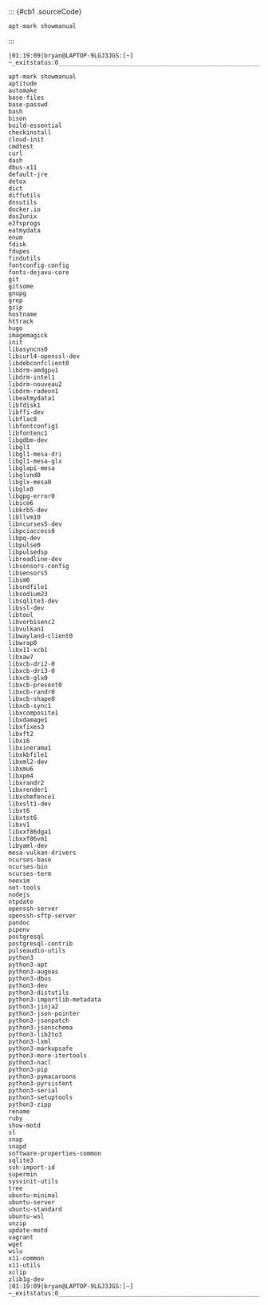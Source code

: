 ::: {#cb1 .sourceCode}

```{.sourceCode .bash}
apt-mark showmanual
```

:::

    |01:19:09|bryan@LAPTOP-9LGJ3JGS:[~] ~_exitstatus:0__________________________________________________________o>

    apt-mark showmanual
    aptitude
    automake
    base-files
    base-passwd
    bash
    bison
    build-essential
    checkinstall
    cloud-init
    cmdtest
    curl
    dash
    dbus-x11
    default-jre
    detox
    dict
    diffutils
    dnsutils
    docker.io
    dos2unix
    e2fsprogs
    eatmydata
    enum
    fdisk
    fdupes
    findutils
    fontconfig-config
    fonts-dejavu-core
    git
    gitsome
    gnupg
    grep
    gzip
    hostname
    httrack
    hugo
    imagemagick
    init
    libasyncns0
    libcurl4-openssl-dev
    libdebconfclient0
    libdrm-amdgpu1
    libdrm-intel1
    libdrm-nouveau2
    libdrm-radeon1
    libeatmydata1
    libfdisk1
    libffi-dev
    libflac8
    libfontconfig1
    libfontenc1
    libgdbm-dev
    libgl1
    libgl1-mesa-dri
    libgl1-mesa-glx
    libglapi-mesa
    libglvnd0
    libglx-mesa0
    libglx0
    libgpg-error0
    libice6
    libkrb5-dev
    libllvm10
    libncurses5-dev
    libpciaccess0
    libpq-dev
    libpulse0
    libpulsedsp
    libreadline-dev
    libsensors-config
    libsensors5
    libsm6
    libsndfile1
    libsodium23
    libsqlite3-dev
    libssl-dev
    libtool
    libvorbisenc2
    libvulkan1
    libwayland-client0
    libwrap0
    libx11-xcb1
    libxaw7
    libxcb-dri2-0
    libxcb-dri3-0
    libxcb-glx0
    libxcb-present0
    libxcb-randr0
    libxcb-shape0
    libxcb-sync1
    libxcomposite1
    libxdamage1
    libxfixes3
    libxft2
    libxi6
    libxinerama1
    libxkbfile1
    libxml2-dev
    libxmu6
    libxpm4
    libxrandr2
    libxrender1
    libxshmfence1
    libxslt1-dev
    libxt6
    libxtst6
    libxv1
    libxxf86dga1
    libxxf86vm1
    libyaml-dev
    mesa-vulkan-drivers
    ncurses-base
    ncurses-bin
    ncurses-term
    neovim
    net-tools
    nodejs
    ntpdate
    openssh-server
    openssh-sftp-server
    pandoc
    pipenv
    postgresql
    postgresql-contrib
    pulseaudio-utils
    python3
    python3-apt
    python3-augeas
    python3-dbus
    python3-dev
    python3-distutils
    python3-importlib-metadata
    python3-jinja2
    python3-json-pointer
    python3-jsonpatch
    python3-jsonschema
    python3-lib2to3
    python3-lxml
    python3-markupsafe
    python3-more-itertools
    python3-nacl
    python3-pip
    python3-pymacaroons
    python3-pyrsistent
    python3-serial
    python3-setuptools
    python3-zipp
    rename
    ruby
    show-motd
    sl
    snap
    snapd
    software-properties-common
    sqlite3
    ssh-import-id
    supermin
    sysvinit-utils
    tree
    ubuntu-minimal
    ubuntu-server
    ubuntu-standard
    ubuntu-wsl
    unzip
    update-motd
    vagrant
    wget
    wslu
    x11-common
    x11-utils
    xclip
    zlib1g-dev
    |01:19:09|bryan@LAPTOP-9LGJ3JGS:[~] ~_exitstatus:0__________________________________________________________o>
